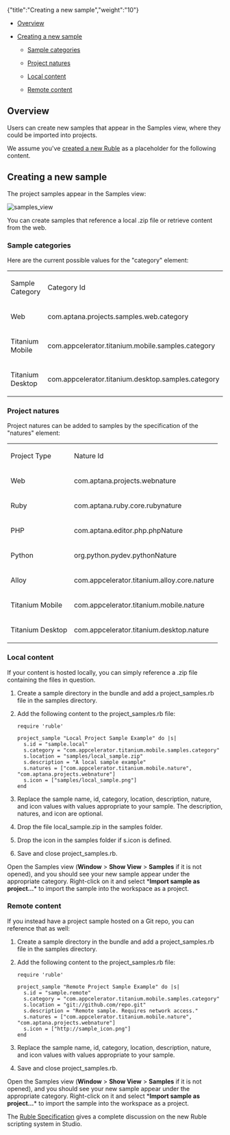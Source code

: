 {"title":"Creating a new sample","weight":"10"}

* [Overview](#overview)

* [Creating a new sample](#creating-a-new-sample)

    * [Sample categories](#sample-categories)

    * [Project natures](#project-natures)

    * [Local content](#local-content)

    * [Remote content](#remote-content)

## Overview

Users can create new samples that appear in the Samples view, where they could be imported into projects.

We assume you've [created a new Ruble](/docs/appc/Axway_Appcelerator_Studio/Axway_Appcelerator_Studio_Guide/Customizing_Studio/Rubles/Creating_a_new_Ruble/) as a placeholder for the following content.

## Creating a new sample

The project samples appear in the Samples view:

![samples_view](/Images/appc/download/attachments/30083265/samples_view.png)

You can create samples that reference a local .zip file or retrieve content from the web.

### Sample categories

Here are the current possible values for the "category" element:

<table class="confluenceTable"><thead class=" "></thead><tfoot class=" "></tfoot><tbody class=" "><tr><td class="confluenceTh" rowspan="1" colspan="1"><p>Sample Category</p></td><td class="confluenceTd" rowspan="1" colspan="1"><p>Category Id</p></td></tr><tr><td class="confluenceTd" rowspan="1" colspan="1"><p>Web</p></td><td class="confluenceTd" rowspan="1" colspan="1"><p>com.aptana.projects.samples.web.category</p></td></tr><tr><td class="confluenceTd" rowspan="1" colspan="1"><p>Titanium Mobile</p></td><td class="confluenceTd" rowspan="1" colspan="1"><p>com.appcelerator.titanium.mobile.samples.category</p></td></tr><tr><td class="confluenceTd" rowspan="1" colspan="1"><p>Titanium Desktop</p></td><td class="confluenceTd" rowspan="1" colspan="1"><p>com.appcelerator.titanium.desktop.samples.category</p></td></tr></tbody></table>

### Project natures

Project natures can be added to samples by the specification of the "natures" element:

<table class="confluenceTable"><thead class=" "></thead><tfoot class=" "></tfoot><tbody class=" "><tr><td class="confluenceTh" rowspan="1" colspan="1"><p>Project Type</p></td><td class="confluenceTd" rowspan="1" colspan="1"><p>Nature Id</p></td></tr><tr><td class="confluenceTd" rowspan="1" colspan="1"><p>Web</p></td><td class="confluenceTd" rowspan="1" colspan="1"><p>com.aptana.projects.webnature</p></td></tr><tr><td class="confluenceTd" rowspan="1" colspan="1"><p>Ruby</p></td><td class="confluenceTd" rowspan="1" colspan="1"><p>com.aptana.ruby.core.rubynature</p></td></tr><tr><td class="confluenceTd" rowspan="1" colspan="1"><p>PHP</p></td><td class="confluenceTd" rowspan="1" colspan="1"><p>com.aptana.editor.php.phpNature</p></td></tr><tr><td class="confluenceTd" rowspan="1" colspan="1"><p>Python</p></td><td class="confluenceTd" rowspan="1" colspan="1"><p>org.python.pydev.pythonNature</p></td></tr><tr><td class="confluenceTd" rowspan="1" colspan="1"><p>Alloy</p></td><td class="confluenceTd" rowspan="1" colspan="1"><p>com.appcelerator.titanium.alloy.core.nature</p></td></tr><tr><td class="confluenceTd" rowspan="1" colspan="1"><p>Titanium Mobile</p></td><td class="confluenceTd" rowspan="1" colspan="1"><p>com.appcelerator.titanium.mobile.nature</p></td></tr><tr><td class="confluenceTd" rowspan="1" colspan="1"><p>Titanium Desktop</p></td><td class="confluenceTd" rowspan="1" colspan="1"><p>com.appcelerator.titanium.desktop.nature</p></td></tr></tbody></table>

### Local content

If your content is hosted locally, you can simply reference a .zip file containing the files in question.

1. Create a sample directory in the bundle and add a project\_samples.rb file in the samples directory.

2. Add the following content to the project\_samples.rb file:

    ```
    require 'ruble'

    project_sample "Local Project Sample Example" do |s|
      s.id = "sample.local"
      s.category = "com.appcelerator.titanium.mobile.samples.category"
      s.location = "samples/local_sample.zip"
      s.description = "A local sample example"
      s.natures = ["com.appcelerator.titanium.mobile.nature", "com.aptana.projects.webnature"]
      s.icon = ["samples/local_sample.png"]
    end
    ```

3. Replace the sample name, id, category, location, description, nature, and icon values with values appropriate to your sample. The description, natures, and icon are optional.

4. Drop the file local\_sample.zip in the samples folder.

5. Drop the icon in the samples folder if s.icon is defined.

6. Save and close project\_samples.rb.

Open the Samples view (**Window** > **Show View** > **Samples** if it is not opened), and you should see your new sample appear under the appropriate category. Right-click on it and select \***Import sample as project...**\* to import the sample into the workspace as a project.

### Remote content

If you instead have a project sample hosted on a Git repo, you can reference that as well:

1. Create a sample directory in the bundle and add a project\_samples.rb file in the samples directory.

2. Add the following content to the project\_samples.rb file:

    ```
    require 'ruble'

    project_sample "Remote Project Sample Example" do |s|
      s.id = "sample.remote"
      s.category = "com.appcelerator.titanium.mobile.samples.category"
      s.location = "git://github.com/repo.git"
      s.description = "Remote sample. Requires network access."
      s.natures = ["com.appcelerator.titanium.mobile.nature", "com.aptana.projects.webnature"]
      s.icon = ["http://sample_icon.png"]
    end
    ```

3. Replace the sample name, id, category, location, description, nature, and icon values with values appropriate to your sample.

4. Save and close project\_samples.rb.

Open the Samples view (**Window** > **Show View** > **Samples** if it is not opened), and you should see your new sample appear under the appropriate category. Right-click on it and select \***Import sample as project...**\* to import the sample into the workspace as a project.

The [Ruble Specification](/docs/appc/Axway_Appcelerator_Studio/Axway_Appcelerator_Studio_Guide/Customizing_Studio/Rubles/Ruble_Specification/) gives a complete discussion on the new Ruble scripting system in Studio.
